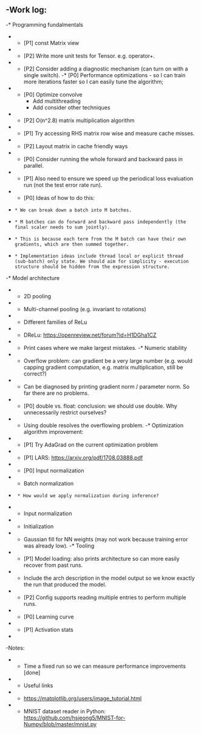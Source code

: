 -Work log:
-
-* Programming fundalmentals
-  * [P1] const Matrix view
-  * [P2] Write more unit tests for Tensor. e.g. operator+. 
-  * [P2] Consider adding a diagnostic mechanism (can turn on with a single switch). 
-* [P0] Performance optimizations - so I can train more iterations faster so I can easily tune the algorithm;
-  * [P0] Optimize convolve
     * Add multithreading
     * Add consider other techniques
-  * [P2] O(n^2.8) matrix multiplication algorithm
-  * [P1] Try accessing RHS matrix row wise and measure cache misses. 
-  * [P2] Layout matrix in cache friendly ways
-  * [P0] Consider running the whole forward and backward pass in parallel. 
-    * [P1] Also need to ensure we speed up the periodical loss evaluation run (not the test error rate run). 
-   * [P0] Ideas of how to do this:
-     * We can break down a batch into M batches. 
-     * M batches can do forward and backward pass independently (the final scaler needs to sum jointly).
-     * This is because each term from the M batch can have their own gradients, which are then summed together.
-     * Implementation ideas include thread local or explicit thread (sub-batch) only state. We should aim for simplicity - execution structure should be hidden from the expression structure.  
-* Model architecture
-  * 2D pooling 
-    * Multi-channel pooling (e.g. invariant to rotations)
-  * Different families of ReLu
-    * DReLu: https://openreview.net/forum?id=H1DGha1CZ
-  * Print cases where we make largest mistakes. 
-* Numeric stability
-  * Overflow problem: can gradient be a very large number (e.g. would capping gradient computation, e.g. matrix multiplication, still be correct?)
-    * Can be diagnosed by printing gradient norm / parameter norm. So far there are no problems. 
-  * [P0] double vs. float: conclusion: we should use double. Why unnecessarily restrict ourselves? 
-    * Using double resolves the overflowing problem. 
-* Optimization algorithm improvement:
-  * [P1] Try AdaGrad on the current optimization problem 
-  * [P1] LARS: https://arxiv.org/pdf/1708.03888.pdf
-  * [P0] Input normalization
-    * Batch normalization
-      * How would we apply normalization during inference? 
-    * Input normalization
-  * Initialization
-    * Gaussian fill for NN weights (may not work because training error was already low).
-* Tooling
-  * [P1] Model loading: also prints architecture so can more easily recover from past runs.
-    * Include the arch description in the model output so we know exactly the run that produced the model. 
-  * [P2] Config supports reading multiple entries to perform multiple runs.
-  * [P0] Learning curve
-    * [P1] Activation stats 
-
-Notes:
-  * Time a fixed run so we can measure performance improvements [done]
-  * Useful links
-    * https://matplotlib.org/users/image_tutorial.html
-    * MNIST dataset reader in Python: https://github.com/hsjeong5/MNIST-for-Numpy/blob/master/mnist.py
